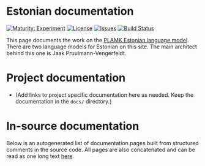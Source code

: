 # Estonian documentation

[![Maturity: Experiment](https://img.shields.io/badge/Maturity-Experiment-black.svg)](https://giellalt.github.io/MaturityClassification.html)
[![License](https://img.shields.io/github/license/giellalt/lang-est-x-plamk)](https://github.com/giellalt/lang-est-x-plamk/blob/main/LICENSE)
[![Issues](https://img.shields.io/github/issues/giellalt/lang-est-x-plamk)](https://github.com/giellalt/lang-est-x-plamk/issues)
[![Build Status](https://divvun-tc.thetc.se/api/github/v1/repository/giellalt/lang-est-x-plamk/main/badge.svg)](https://github.com/giellalt/lang-est-x-plamk/actions)

This page documents the work on the [PLAMK Estonian language model](https://github.com/giellalt/lang-est-x-plamk). There are two language models for Estonian on this site. The main architect behind this one is Jaak Pruulmann-Vengerfeldt. 

# Project documentation

* (Add links to project specific documentation here as needed. Keep the documentation in the `docs/` directory.)

# In-source documentation

Below is an autogenerated list of documentation pages built from structured comments in the source code. All pages are also concatenated and can be read as one long text [here](est.md).
